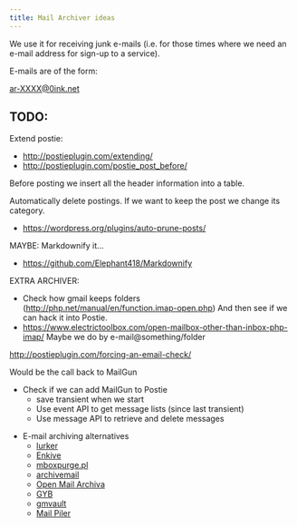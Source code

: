 ```yaml
---
title: Mail Archiver ideas
---
```


We use it for receiving junk e-mails (i.e. for those times where we need an e-mail address for sign-up to a service).

E-mails are of the form:

ar-XXXX@0ink.net

## TODO:

Extend postie:

- http://postieplugin.com/extending/
- http://postieplugin.com/postie_post_before/

Before posting we insert all the header information into a table.

Automatically delete postings.  If we want to keep the post we change its category.

- https://wordpress.org/plugins/auto-prune-posts/

MAYBE: Markdownify it...

- https://github.com/Elephant418/Markdownify

EXTRA ARCHIVER:

- Check how gmail keeps folders (http://php.net/manual/en/function.imap-open.php)
And then see if we can hack it into Postie.
- https://www.electrictoolbox.com/open-mailbox-other-than-inbox-php-imap/
Maybe we do by e-mail@something/folder

http://postieplugin.com/forcing-an-email-check/

Would be the call back to MailGun

- Check if we can add MailGun to Postie
  - save transient when we start
  - Use event API to get message lists (since last transient)
  - Use message API to retrieve and delete messages

* E-mail archiving alternatives
    * [lurker ](http://lurker.sourceforge.net/)
    * [Enkive](https://www.enkive.org/)
    * [mboxpurge.pl](http://terminal.se/code.html)
    * [archivemail](http://archivemail.sourceforge.net/)
    * [Open Mail Archiva](https://sourceforge.net/projects/openmailarchiva/)
    * [GYB](http://git.io/gyb)
    * [gmvault](http://gmvault.org)
    * [Mail Piler](http://www.mailpiler.org/wiki/start)

